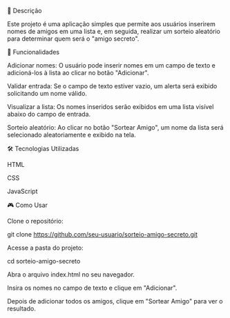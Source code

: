 📌 Descrição

Este projeto é uma aplicação simples que permite aos usuários inserirem nomes de amigos em uma lista e, em seguida, realizar um sorteio aleatório para determinar quem será o "amigo secreto".

🚀 Funcionalidades

Adicionar nomes: O usuário pode inserir nomes em um campo de texto e adicioná-los à lista ao clicar no botão "Adicionar".

Validar entrada: Se o campo de texto estiver vazio, um alerta será exibido solicitando um nome válido.

Visualizar a lista: Os nomes inseridos serão exibidos em uma lista visível abaixo do campo de entrada.

Sorteio aleatório: Ao clicar no botão "Sortear Amigo", um nome da lista será selecionado aleatoriamente e exibido na tela.

🛠️ Tecnologias Utilizadas

HTML

CSS

JavaScript

🎮 Como Usar

Clone o repositório:

git clone https://github.com/seu-usuario/sorteio-amigo-secreto.git

Acesse a pasta do projeto:

cd sorteio-amigo-secreto

Abra o arquivo index.html no seu navegador.

Insira os nomes no campo de texto e clique em "Adicionar".

Depois de adicionar todos os amigos, clique em "Sortear Amigo" para ver o resultado.
